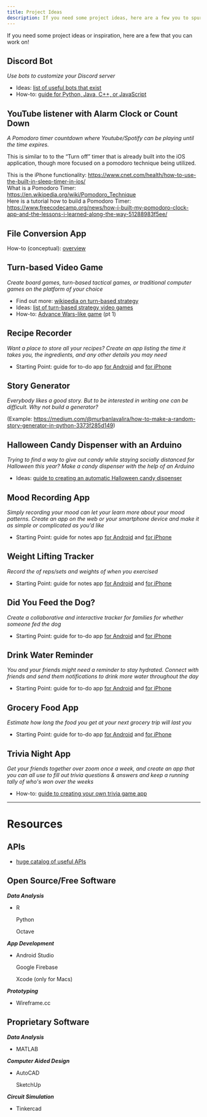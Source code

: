 ```yaml
---
title: Project Ideas
description: If you need some project ideas, here are a few you to spur some inspiration!
---
```

If you need some project ideas or inspiration, here are a few that you can work on!

## Discord Bot

*Use bots to customize your Discord server*

* Ideas: [list of useful bots that exist](https://beebom.com/useful-discord-bots/)
* How-to: [guide for Python, Java, C++, or JavaScript](https://www.writebots.com/how-to-make-a-discord-bot/)



## YouTube listener with Alarm Clock or Count Down

*A Pomodoro timer countdown where Youtube/Spotify can be playing until the time expires.*

This is similar to to the “Turn off” timer that is already built into the iOS application, though more focused on a pomodoro technique being utilized.

This is the iPhone functionality: <https://www.cnet.com/health/how-to-use-the-built-in-sleep-timer-in-ios/>\
What is a Pomodoro Timer: <https://en.wikipedia.org/wiki/Pomodoro_Technique>\
Here is a tutorial how to build a Pomodoro Timer: <https://www.freecodecamp.org/news/how-i-built-my-pomodoro-clock-app-and-the-lessons-i-learned-along-the-way-51288983f5ee/>

## File Conversion App

How-to (conceptual): [overview](https://www.quora.com/How-can-I-create-my-own-file-conversion-software)

## Turn-based Video Game

*Create board games, turn-based tactical games, or traditional computer games on the platform of your choice*

* Find out more: [wikipedia on turn-based strategy](https://en.wikipedia.org/wiki/Turn-based_strategy#:~:text=Turn%2Dbased%20tactics,-Main%20article%3A%20Turn&text=Tactical%20role%2Dplaying%20games%20are,and%20Chessaria%3A%20The%20Tactical%20Adventure.)
* Ideas: [list of turn-based strategy video games](https://en.wikipedia.org/wiki/List_of_turn-based_strategy_video_games)
* How-to: [Advance Wars-like game](https://www.raywenderlich.com/2925-how-to-make-a-turn-based-strategy-game-part-1) (pt 1)

## Recipe Recorder

*Want a place to store all your recipes? Create an app listing the time it takes you, the ingredients, and any other details you may need*

* Starting Point: guide for to-do app [for Android](https://hub.packtpub.com/how-to-develop-a-simple-to-do-list-app-tutorial/) and [for iPhone](https://medium.com/better-programming/replicating-the-ios-reminders-app-part1-44211a7b7029)

## Story Generator

*Everybody likes a good story. But to be interested in writing one can be difficult. Why not build a generator?*

(Example: <https://medium.com/@murbanlavalira/how-to-make-a-random-story-generator-in-python-3373f285d149>)

## Halloween Candy Dispenser with an Arduino

*Trying to find a way to give out candy while staying socially distanced for Halloween this year? Make a candy dispenser with the help of an Arduino*

* Ideas: [guide to creating an automatic Halloween candy dispenser](https://www.instructables.com/id/Automatic-Halloween-Candy-Dispenser/)

## Mood Recording App

*Simply recording your mood can let your learn more about your mood patterns. Create an app on the web or your smartphone device and make it as simple or complicated as you’d like*

* Starting Point: guide for notes app [for Android](https://technobyte.org/create-notes-app-android-full-code-tutorial-simple-explanation/) and [for iPhone](https://medium.com/thecodinghype/creating-a-simple-note-taking-app-for-ios-in-swift-66dcbfe05a30)

## Weight Lifting Tracker

*Record the of reps/sets and weights of when you exercised*

* Starting Point: guide for notes app [for Android](https://technobyte.org/create-notes-app-android-full-code-tutorial-simple-explanation/) and [for iPhone](https://medium.com/thecodinghype/creating-a-simple-note-taking-app-for-ios-in-swift-66dcbfe05a30)

## Did You Feed the Dog?

*Create a collaborative and interactive tracker for families for whether someone fed the dog*

* Starting Point: guide for to-do app [for Android](https://hub.packtpub.com/how-to-develop-a-simple-to-do-list-app-tutorial/) and [for iPhone](https://medium.com/better-programming/replicating-the-ios-reminders-app-part1-44211a7b7029)

## Drink Water Reminder

*You and your friends might need a reminder to stay hydrated. Connect with friends and send them notifications to drink more water throughout the day*

* Starting Point: guide for to-do app [for Android](https://hub.packtpub.com/how-to-develop-a-simple-to-do-list-app-tutorial/) and [for iPhone](https://medium.com/better-programming/replicating-the-ios-reminders-app-part1-44211a7b7029)

## Grocery Food App

*Estimate how long the food you get at your next grocery trip will last you*

* Starting Point: guide for to-do app [for Android](https://hub.packtpub.com/how-to-develop-a-simple-to-do-list-app-tutorial/) and [for iPhone](https://medium.com/better-programming/replicating-the-ios-reminders-app-part1-44211a7b7029)

## Trivia Night App

*Get your friends together over zoom once a week, and create an app that you can all use to fill out trivia questions & answers and keep a running tally of who's won over the weeks*

* How-to: [guide to creating your own trivia game app](https://yellow.systems/blog/how-to-create-your-own-trivia-game-app)



- - -

# Resources

## APIs

* [huge catalog of useful APIs](https://apilist.fun/)

## Open Source/Free Software

***Data Analysis***

* R

  Python

  Octave

***App Development***

* Android Studio

  Google Firebase

  Xcode (only for Macs)

***Prototyping***

* Wireframe.cc

## Proprietary Software

***Data Analysis***

* MATLAB

***Computer Aided Design***

* AutoCAD

  SketchUp

***Circuit Simulation***

* Tinkercad
